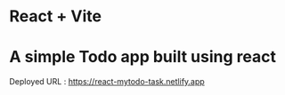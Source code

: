 # React + Vite
# A simple Todo app built using react

Deployed URL : https://react-mytodo-task.netlify.app
